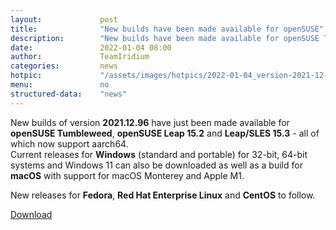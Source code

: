 ```yaml
---
layout: 			post
title:  			"New builds have been made available for openSUSE"
description: 		"New builds have been made available for openSUSE Tumbleweed, Leap 15.2/15.3, as well as Windows 32-/64-bit and macOS."
date:	 			2022-01-04 08:00
author:				TeamIridium
categories:			news
hotpic:				"/assets/images/hotpics/2022-01-04_version-2021-12-suse-win-mac.png"
menu: 				no
structured-data:	"news"
---
```

New builds of version **2021.12.96** have just been made available for **openSUSE Tumbleweed**, **openSUSE Leap 15.2** and **Leap/SLES 15.3** - all of which now support aarch64.     
Current releases for **Windows** (standard and portable) for 32-bit, 64-bit systems and Windows 11 can also be downloaded as well as a build for **macOS** with support for macOS Monterey and Apple M1.    

New releases for **Fedora**, **Red Hat Enterprise Linux** and **CentOS** to follow.   

<a href="/downloads/" class="button download" title="download Iridium Browser">Download</a>